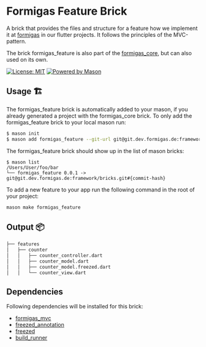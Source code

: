 # Formigas Feature Brick

A brick that provides the files and structure for a feature how we implement it at [formigas][formigas_link] in our flutter projects.
It follows the principles of the MVC-pattern.

The brick formigas_feature is also part of the [formigas_core][core_repo_link], but can also used on its own.

[![License: MIT][license_badge]][license_link]
[![Powered by Mason][mason_badge]][mason_link]

## Usage 🏗️

The formigas_feature brick is automatically added to your mason, if you already generated a project with the formigas_core brick.
To only add the formigas_feature brick to your local mason run:

```sh
$ mason init
$ mason add formigas_feature --git-url git@git.dev.formigas.de:framework/bricks.git --git-path core --git-ref develop
```

The formigas_feature brick should show up in the list of mason bricks:

```
$ mason list
/Users/User/foo/bar
└── formigas_feature 0.0.1 -> git@git.dev.formigas.de:framework/bricks.git#{commit-hash}
```

To add a new feature to your app run the following command in the root of your project:

```sh
mason make formigas_feature
```
## Output 📦

```sh
├── features
│   ├── counter
│   │   ├── counter_controller.dart
│   │   ├── counter_model.dart
│   │   ├── counter_model.freezed.dart
│   │   └── counter_view.dart
```
## Dependencies
Following dependencies will be installed for this brick:

* [formigas_mvc][formigas_mvc_link]
* [freezed_annotation][freezed_annotation_link]
* [freezed][freezed_link]
* [build_runner][build_runner_link]


[license_badge]: https://img.shields.io/badge/license-MIT-blue.svg
[license_link]: https://opensource.org/licenses/MIT
[formigas_link]: https://formigas.io
[mason_link]: https://github.com/felangel/mason
[mason_badge]: https://img.shields.io/endpoint?url=https%3A%2F%2Ftinyurl.com%2Fmason-badge
[core_repo_link]: ./core/README.md
[freezed_annotation_link]:https://pub.dev/packages/freezed_annotation
[freezed_link]: https://pub.dev/packages/freezed
[build_runner_link]: https://pub.dev/packages/build_runner
[flutter_link]:https://flutter.dev/
[formigas_mvc_link]:https://git.dev.formigas.de/framework/lib-formigas-mvc

